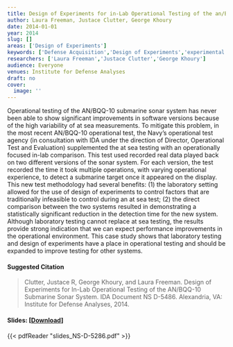 ```yaml
---
title: Design of Experiments for in-Lab Operational Testing of the an/BQQ-10 Submarine Sonar System
author: Laura Freeman, Justace Clutter, George Khoury
date: 2014-01-01
year: 2014
slug: []
areas: ['Design of Experiments']
keywords: ['Defense Acquisition','Design of Experiments','experimental methods','AN/BQQ-10']
researchers: ['Laura Freeman','Justace Clutter','George Khoury']
audience: Everyone
venues: Institute for Defense Analyses
draft: no
cover:
  image: ''
---
```




Operational testing of the AN/BQQ-10 submarine sonar system has never been able to show significant improvements in software versions because of the high variability of at sea measurements. To mitigate this problem, in the most recent AN/BQQ-10 operational test, the Navy’s operational test agency (in consultation with IDA under the direction of Director, Operational Test and Evaluation) supplemented the at sea testing with an operationally focused in-lab comparison. This test used recorded real data played back on two different versions of the sonar system. For each version, the test recorded the time it took multiple operations, with varying operational experience, to detect a submarine target once it appeared on the display. This new test methodology had several benefits: (1) the laboratory setting allowed for the use of design of experiments to control factors that are traditionally infeasible to control during an at sea test; (2) the direct comparison between the two systems resulted in demonstrating a statistically significant reduction in the detection time for the new system. Although laboratory testing cannot replace at sea testing, the results provide strong indication that we can expect performance improvements in the operational environment. This case study shows that laboratory testing and design of experiments have a place in operational testing and should be expanded to improve testing for other systems.

#### Suggested Citation
> Clutter, Justace R, George Khoury, and Laura Freeman. Design of Experiments for In-Lab Operational Testing of the AN/BQQ-10 Submarine Sonar System. IDA Document NS D-5486. Alexandria, VA: Institute for Defense Analyses, 2014.

#### Slides: [[Download](slides_NS-D-5286.pdf)]
{{< pdfReader "slides_NS-D-5286.pdf" >}}




